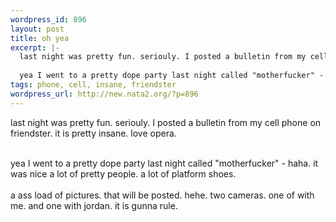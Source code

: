 ```yaml
--- 
wordpress_id: 896
layout: post
title: oh yea
excerpt: |-
  last night was pretty fun. seriouly. I posted a bulletin from my cell phone on friendster. it is pretty insane. love opera. 
  
  yea I went to a pretty dope party last night called "motherfucker" - haha. it was nice a lot of pretty people. a lot of platform shoes. a ass load of pictures. that will be posted. hehe. two cameras. one of with me. and one with jordan. it is gunna rule...
tags: phone, cell, insane, friendster
wordpress_url: http://new.nata2.org/?p=896
---
```

last night was pretty fun. seriouly. I posted a bulletin from my cell phone on friendster. it is pretty insane. love opera. <Br><br/>

yea I went to a pretty dope party last night called "motherfucker" - haha. it was nice a lot of pretty people. a lot of platform shoes. <BR><br/>a ass load of pictures. that will be posted. hehe. two cameras. one of with me. and one with jordan. it is gunna rule. 
